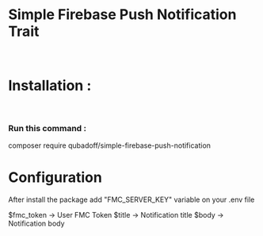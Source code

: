 <h1> Simple Firebase Push Notification Trait </h1>
<br/>
<h1> Installation : </h1>
<br/>
<h3> Run this command :  </h3>
<p>composer require qubadoff/simple-firebase-push-notification</p>

<h1> Configuration </h1>
<p>
After install the package add "FMC_SERVER_KEY" variable on your .env file

$fmc_token -> User FMC Token
$title -> Notification title
$body -> Notification body

</p>